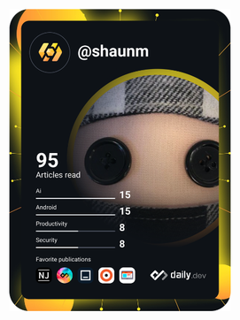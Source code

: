 <a href="https://app.daily.dev/DailyDevTips"><img src="https://github.com/gitechshaun/gitechshaun/blob/master/devcard.svg" width="400" alt="Shaun M's Dev Card"/></a>
<!---
gitechshaun/gitechshaun is a ✨ special ✨ repository because its `README.md` (this file) appears on your GitHub profile.
You can click the Preview link to take a look at your changes.
--->
